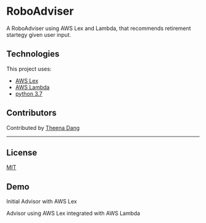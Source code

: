 # RoboAdviser

A RoboAdviser using AWS Lex and Lambda, that recommends retirement startegy given user input.

## Technologies

This project uses:
- [AWS Lex](https://docs.aws.amazon.com/lex/latest/dg/what-is.html)
- [AWS Lambda](https://docs.aws.amazon.com/lambda/latest/dg/welcome.html)
- [python 3.7](https://www.python.org/downloads/release/python-370/)

## Contributors

Contributed by [Theena Dang](maria.cristina.dang@gmail.com)

---

## License

[MIT](LICENSE)

## Demo

Initial Advisor with AWS Lex



Advisor using AWS Lex integrated with AWS Lambda
